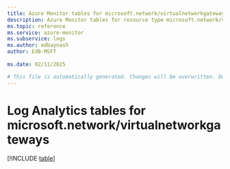 ```yaml
---
title: Azure Monitor tables for microsoft.network/virtualnetworkgateways
description: Azure Monitor tables for resource type microsoft.network/virtualnetworkgateways
ms.topic: reference
ms.service: azure-monitor
ms.subservice: logs
ms.author: edbaynash
author: EdB-MSFT
   
ms.date: 02/11/2025

# This file is automatically generated. Changes will be overwritten. Do not change this file directly.
---
```


# Log Analytics tables for microsoft.network/virtualnetworkgateways  

[!INCLUDE [table](~/reusable-content/ce-skilling/azure/includes/azure-monitor/reference/tables/microsoft-network_virtualnetworkgateways-include.md)]

